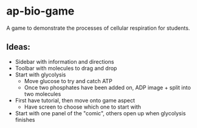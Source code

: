 # ap-bio-game
A game to demonstrate the processes of cellular respiration for students.

## Ideas:
* Sidebar with information and directions
* Toolbar with molecules to drag and drop
* Start with glycolysis
  * Move glucose to try and catch ATP
  * Once two phosphates have been added on, ADP image + split into two molecules
* First have tutorial, then move onto game aspect
  * Have screen to choose which one to start with
* Start with one panel of the "comic", others open up when glycolysis finishes
